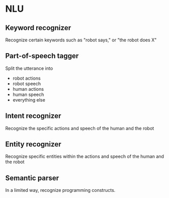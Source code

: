 # NLU

## Keyword recognizer

Recognize certain keywords such as "robot says," or "the robot does X"

## Part-of-speech tagger

Split the utterance into
- robot actions
- robot speech
- human actions
- human speech
- everything else

## Intent recognizer

Recognize the specific actions and speech of the human and the robot

## Entity recognizer

Recognize specific entities within the actions and speech of the human and the robot

## Semantic parser

In a limited way, recognize programming constructs.
